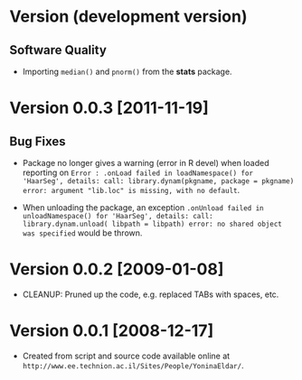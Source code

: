 # Version (development version)

## Software Quality

 * Importing `median()` and `pnorm()` from the **stats** package.
 

# Version 0.0.3 [2011-11-19]

## Bug Fixes

 * Package no longer gives a warning (error in R devel) when loaded
   reporting on `Error : .onLoad failed in loadNamespace() for
   'HaarSeg', details: call: library.dynam(pkgname, package = pkgname)
   error: argument "lib.loc" is missing, with no default`.
   
 * When unloading the package, an exception `.onUnload failed in
   unloadNamespace() for 'HaarSeg', details: call:
   library.dynam.unload( libpath = libpath) error: no shared object
   was specified` would be thrown.


# Version 0.0.2 [2009-01-08]

 * CLEANUP: Pruned up the code, e.g. replaced TABs with spaces, etc.


# Version 0.0.1 [2008-12-17]

 *  Created from script and source code available online
    at `http://www.ee.technion.ac.il/Sites/People/YoninaEldar/`.
